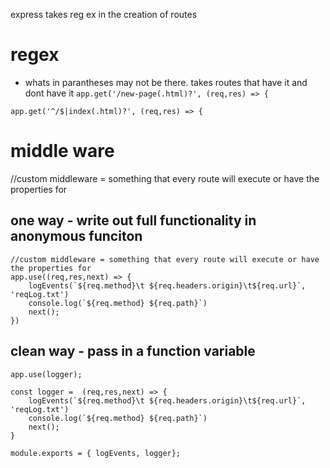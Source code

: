 express takes reg ex in the creation of routes

# regex

- whats in parantheses may not be there. takes routes that have it and dont have it
`app.get('/new-page(.html)?', (req,res) => {`

`app.get('^/$|index(.html)?', (req,res) => {`

# middle ware
//custom middleware = something that every route will execute or have the properties for
## one way - write out full functionality in anonymous funciton
```
//custom middleware = something that every route will execute or have the properties for
app.use((req,res,next) => {
    logEvents(`${req.method}\t ${req.headers.origin}\t${req.url}`, 'reqLog.txt')
    console.log(`${req.method} ${req.path}`)
    next();
})
```

## clean way - pass in a function variable
`app.use(logger);`
```
const logger =  (req,res,next) => {
    logEvents(`${req.method}\t ${req.headers.origin}\t${req.url}`, 'reqLog.txt')
    console.log(`${req.method} ${req.path}`)
    next();
}

module.exports = { logEvents, logger};

```

